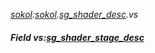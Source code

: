 _[sokol](../../modules/sokol/sokol-module.md):[sokol](../../modules/sokol/sokol-module.md).[sg\_shader\_desc](../../modules/sokol/sokol-sg_shader_desc.md).vs_
##### Field vs:[sg_shader_stage_desc](../../modules/sokol/sokol-sg_shader_stage_desc.md)

